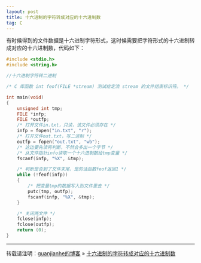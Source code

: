 ```yaml
---
layout: post
title: 十六进制的字符转成对应的十六进制数
tag: C
---
```


有时候得到的文件数据是十六进制字符形式，这时候需要把字符形式的十六进制转成对应的十六进制数，代码如下：

```c
#include <stdio.h>
#include <string.h>

//十六进制字符转二进制

/* C 库函数 int feof(FILE *stream) 测试给定流 stream 的文件结束标识符。 */

int main(void)
{
    unsigned int tmp;
    FILE *infp;
    FILE *outfp;
    /* 打开文件in.txt，只读，该文件必须存在 */
    infp = fopen("in.txt", "r");
    /* 打开文件out.txt，写二进制 */
    outfp = fopen("out.txt", "wb");
    /* 这边要先读再判断，不然会多出一个字节 */
    /* 从文件指针info读取一个十六进制数给tmp变量 */
    fscanf(infp, "%X", &tmp);

    /* 判断是否到了文件末尾，是的话函数feof返回1 */
    while (!feof(infp))
    {
        /* 把变量tmp的数据写入到文件里去 */
        putc(tmp, outfp);
        fscanf(infp, "%X", &tmp);
    }

    /* 关闭两文件 */
    fclose(infp);
    fclose(outfp);
    return (0);
}
```

---

转载请注明：[guanjianhe的博客](https://guanjianhe.github.io/) » [十六进制的字符转成对应的十六进制数](https://guanjianhe.github.io/2020/03/char2binary/)
